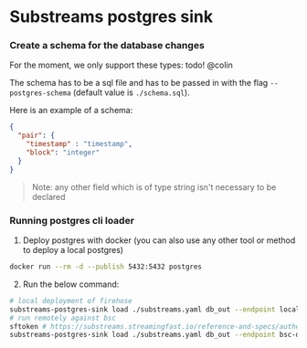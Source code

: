 # Substreams postgres sink

### Create a schema for the database changes
For the moment, we only support these types:
todo! @colin

The schema has to be a sql file and has to be passed in with the flag `--postgres-schema` (default value is `./schema.sql`).

Here is an example of a schema:
```json
{
  "pair": {
    "timestamp" : "timestamp",
    "block": "integer"
  }
}
```

> Note: any other field which is of type string isn't necessary to be declared

### Running postgres cli loader
1. Deploy postgres with docker (you can also use any other tool or method to deploy a local postgres)
```bash
docker run --rm -d --publish 5432:5432 postgres
```

2. Run the below command:
```bash
# local deployment of firehose
substreams-postgres-sink load ./substreams.yaml db_out --endpoint localhost:9000 -p -s 6810706 -t 6810806 
# run remotely against bsc
sftoken # https://substreams.streamingfast.io/reference-and-specs/authentication
substreams-postgres-sink load ./substreams.yaml db_out --endpoint bsc-dev.streamingfast.io -k -s 6810706 -t 6810806
```
